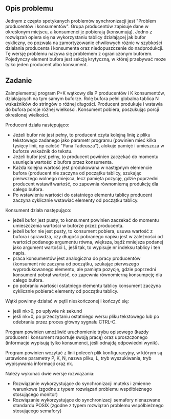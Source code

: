 ## Opis problemu
Jednym z często spotykanych problemów synchronizacji jest "Problem producentów i konsumentów". Grupa producentów zapisuje dane w określonym miejscu, a konsumenci 
je pobierają (konsumują). Jedno z rozwiązań opiera się na wykorzystaniu tablicy działającej jak bufor cykliczny, co pozwala na zamortyzowanie chwilowych różnic 
w szybkości działania producenta i konsumenta oraz niedopuszczenie do nadprodukcji. Tę wersję problemu nazywa się problemem z ograniczonym buforem. 
Pojedynczy element bufora jest sekcją krytyczną, w której przebywać może tylko jeden producent albo konsument.

## Zadanie
Zaimplementuj program P+K wątkowy dla P producentów i K konsumentów, działających na tym samym buforze. Rolę bufora pełni globalna tablica N wskaźników do stringów o różnej długości. 
Producent produkuje i wstawia do bufora porcje różnej wielkości. 
Konsument pobiera, poszukując porcji określonej wielkości.

Producent działa następująco:
- Jeżeli bufor nie jest pełny, to producent czyta kolejną linię z pliku tekstowego zadanego jako parametr programu (powinien mieć kilka tysięcy linii, np całość "Pana Tadeusza"), 
alokuje pamięć i umieszcza w buforze wskaźnik do tekstu.
- Jeżeli bufor jest pełny, to producent powinien zaczekać do momentu usunięcia wartości z bufora przez konsumenta.
- Każda kolejna wartość jest produkowana w następnym elemencie bufora (producent nie zaczyna od początku tablicy, szukając pierwszego wolnego miejsca, lecz pamięta pozycję, gdzie poprzedni producent wstawił wartość, 
co zapewnia równomierną produkcję dla całego bufora.
- Po wstawieniu wartości do ostatniego elementu tablicy producent zaczyna cyklicznie wstawiać elementy  od początku tablicy.

Konsument działa następująco:
- jeżeli bufor jest pusty, to konsument powinien zaczekać do momentu umieszczenia wartości w buforze przez producenta.
- jeżeli bufor nie jest pusty, to konsument pobiera, usuwa wartość z bufora i sprawdza, czy długość pobranego napisu jest w zależności od wartości podanego 
argumentu równa, większa, bądź mniejsza podanej jako argument wartości L, jeśli tak, to wypisuje nr indeksu tablicy i ten napis.
- praca konsumentów jest analogiczna do pracy producentów (konsument nie zaczyna od początku, szukając pierwszego wyprodukowanego elementu, ale pamięta pozycję, gdzie poprzedni konsument pobrał wartość, co zapewnia równomierną konsumpcję dla całego bufora.
- po pobraniu wartości ostatniego elementu tablicy konsument zaczyna cyklicznie pobierać elementy  od początku tablicy.

Wątki powinny działać w pętli nieskończonej i kończyć się:
- jeśli nk>0, po upływie nk sekund
- jeśli nk=0, po przeczytaniu ostatniego wersu pliku tekstowego lub po odebraniu przez proces główny sygnału CTRL-C.

Program powinien umożliwić uruchomienie trybu opisowego (każdy producent i konsument raportuje swoją pracę) oraz uproszczonego (informacje wypisują tylko konsumenci, jeśli odnajdą odpowiedni wynik).

Program powinien wczytać z linii poleceń plik konfiguracyjny, w którym są ustawione parametry P, K, N, nazwa pliku, L, tryb wyszukiwania, tryb wypisywania informacji oraz nk.

Należy wykonać dwie wersje rozwiązania:
- Rozwiązanie wykorzystujące do synchronizacji muteks i zmienne warunkowe (zgodne z typem rozwiązań problemu współbieżnego stosującego monitor)
- Rozwiązanie wykorzystujące do synchronizacji semafory nienazwane standardu POSIX (zgodne z typem rozwiązań problemu współbieżnego stosującego semafory)
